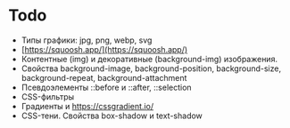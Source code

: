 # Todo

- Типы графики: jpg, png, webp, svg
- [https://squoosh.app/](https://squoosh.app/)
- Контентные (img) и декоративные (background-img) изображения.
- Свойства background-image, background-position, background-size,
  background-repeat, background-attachment
- Псевдоэлементы ::before и ::after, ::selection
- CSS-фильтры
- Градиенты и https://cssgradient.io/
- CSS-тени. Свойства box-shadow и text-shadow
